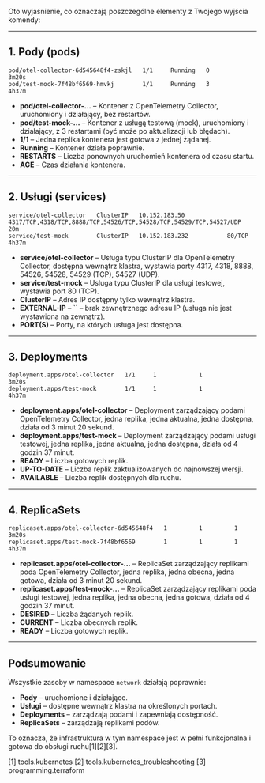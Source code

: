 Oto wyjaśnienie, co oznaczają poszczególne elementy z Twojego wyjścia komendy:

---

## 1. **Pody (pods)**
```
pod/otel-collector-6d545648f4-zskjl   1/1     Running   0          3m20s
pod/test-mock-7f48bf6569-hmvkj        1/1     Running   3          4h37m
```
- **pod/otel-collector-...** – Kontener z OpenTelemetry Collector, uruchomiony i działający, bez restartów.
- **pod/test-mock-...** – Kontener z usługą testową (mock), uruchomiony i działający, z 3 restartami (być może po aktualizacji lub błędach).
- **1/1** – Jedna replika kontenera jest gotowa z jednej żądanej.
- **Running** – Kontener działa poprawnie.
- **RESTARTS** – Liczba ponownych uruchomień kontenera od czasu startu.
- **AGE** – Czas działania kontenera.

---

## 2. **Usługi (services)**
```
service/otel-collector   ClusterIP   10.152.183.50            4317/TCP,4318/TCP,8888/TCP,54526/TCP,54528/TCP,54529/TCP,54527/UDP   20m
service/test-mock        ClusterIP   10.152.183.232           80/TCP                                                               4h37m
```
- **service/otel-collector** – Usługa typu ClusterIP dla OpenTelemetry Collector, dostępna wewnątrz klastra, wystawia porty 4317, 4318, 8888, 54526, 54528, 54529 (TCP), 54527 (UDP).
- **service/test-mock** – Usługa typu ClusterIP dla usługi testowej, wystawia port 80 (TCP).
- **ClusterIP** – Adres IP dostępny tylko wewnątrz klastra.
- **EXTERNAL-IP** – `` – brak zewnętrznego adresu IP (usługa nie jest wystawiona na zewnątrz).
- **PORT(S)** – Porty, na których usługa jest dostępna.

---

## 3. **Deployments**
```
deployment.apps/otel-collector   1/1     1            1           3m20s
deployment.apps/test-mock        1/1     1            1           4h37m
```
- **deployment.apps/otel-collector** – Deployment zarządzający podami OpenTelemetry Collector, jedna replika, jedna aktualna, jedna dostępna, działa od 3 minut 20 sekund.
- **deployment.apps/test-mock** – Deployment zarządzający podami usługi testowej, jedna replika, jedna aktualna, jedna dostępna, działa od 4 godzin 37 minut.
- **READY** – Liczba gotowych replik.
- **UP-TO-DATE** – Liczba replik zaktualizowanych do najnowszej wersji.
- **AVAILABLE** – Liczba replik dostępnych dla ruchu.

---

## 4. **ReplicaSets**
```
replicaset.apps/otel-collector-6d545648f4   1         1         1       3m20s
replicaset.apps/test-mock-7f48bf6569        1         1         1       4h37m
```
- **replicaset.apps/otel-collector-...** – ReplicaSet zarządzający replikami poda OpenTelemetry Collector, jedna replika, jedna obecna, jedna gotowa, działa od 3 minut 20 sekund.
- **replicaset.apps/test-mock-...** – ReplicaSet zarządzający replikami poda usługi testowej, jedna replika, jedna obecna, jedna gotowa, działa od 4 godzin 37 minut.
- **DESIRED** – Liczba żądanych replik.
- **CURRENT** – Liczba obecnych replik.
- **READY** – Liczba gotowych replik.

---

## Podsumowanie

Wszystkie zasoby w namespace `network` działają poprawnie:
- **Pody** – uruchomione i działające.
- **Usługi** – dostępne wewnątrz klastra na określonych portach.
- **Deployments** – zarządzają podami i zapewniają dostępność.
- **ReplicaSets** – zarządzają replikami podów.

To oznacza, że infrastruktura w tym namespace jest w pełni funkcjonalna i gotowa do obsługi ruchu[1][2][3].

[1] tools.kubernetes
[2] tools.kubernetes_troubleshooting
[3] programming.terraform
